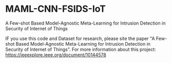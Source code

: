 # MAML-CNN-FSIDS-IoT
A Few-shot Based Model-Agnostic Meta-Learning for Intrusion Detection in Security of Internet of Things


IF you use this code and Dataset for research, please site the paper "A Few-shot Based Model-Agnostic Meta-Learning for Intrusion Detection in Security of Internet of Things".
For more information about this project: https://ieeexplore.ieee.org/document/10144578
